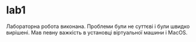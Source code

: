 # lab1
Лабораторна робота виконана. Проблеми були не суттєві і були швидко вирішені. Мав певну важкість в установці віртуальної машини і MacOS.
